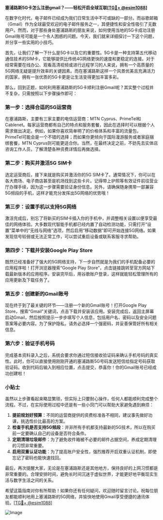 **塞浦路斯5G卡怎么注册gmail？——轻松开启全球互联[[TG💪+ @esim1088](https://t.me/s/esim1088)]**

在数字化时代，电子邮件已经成为我们日常生活中不可或缺的一部分。而谷歌邮箱（Gmail）作为全球最受欢迎的电子邮件服务之一，其便捷性和安全性吸引了无数用户。然而，对于那些身处塞浦路斯的朋友来说，如何使用当地的5G卡成功注册Gmail账号可能是一个令人困惑的问题。今天，我们就来详细探讨一下这个问题，并分享一些实用的小技巧。

首先，让我们了解一下什么是5G卡以及它的重要性。5G卡是一种支持第五代移动通信技术的SIM卡，它能够提供比传统4G网络更快的速度和更稳定的连接。对于经常需要在线办公、观看高清视频或进行远程学习的人来说，拥有一个高质量的5G网络无疑是提升效率的关键因素。而在塞浦路斯这样一个风景优美且充满活力的国家，拥有一张优质的5G卡更是让生活变得更加丰富多彩。

那么，回到正题，如何利用塞浦路斯的5G卡顺利注册Gmail呢？其实整个过程并不复杂，只需按照以下步骤操作即可：

### 第一步：选择合适的5G运营商

在塞浦路斯，主要有三家主要的电信运营商：MTN Cyprus、PrimeTel和Cablenet。每家运营商都有自己的特点和服务套餐，因此在选择时可以根据个人需求做出决定。例如，如果你喜欢简单明了的价格体系和丰富的流量包，PrimeTel可能会是一个不错的选择；而如果你更倾向于国际漫游服务或者家庭捆绑套餐，MTN Cyprus则可能更适合你。当然，在最终决定之前，不妨先去实体店咨询工作人员，了解清楚各种资费详情后再做选择。

### 第二步：购买并激活5G SIM卡

选定运营商后，接下来就是购买并激活你的5G SIM卡了。通常情况下，你可以在各大商场、电子商店甚至是机场找到这些卡片。记得带上护照等有效证件前往营业厅办理手续，因为这一步骤需要验证身份信息。另外，请确保随身携带一部兼容5G频段的手机，这样才能充分发挥出5G网络的优势哦！

### 第三步：设置手机以支持5G网络

激活完成后，别忘了将新买的SIM卡插入你的手机中，并调整相关设置以便享受最佳的网络体验。大多数现代智能手机都已经内置了自动检测功能，只需打开“设置”菜单中的“无线与网络”选项，然后启用“移动数据”即可开始连接5G网络。如果发现信号较弱或无法正常工作，可以尝试重启设备或联系客服寻求帮助。

### 第四步：下载并安装Google Play Store

既然已经准备好了强大的5G网络支持，下一步自然就是为我们的手机配备必要的应用程序啦！打开浏览器搜索“Google Play Store”，点击链接跳转至官方网站下载最新版本的应用程序。安装完毕后，用谷歌账户登录，这样就能轻松管理所有的应用更新及下载任务了。

### 第五步：创建新的Gmail账号

现在终于到了最关键的环节——注册一个新的Gmail账号！打开Google Play Store，搜索“Gmail”关键词，点击下载并安装该应用。安装完成后，返回主屏幕启动Gmail，然后按照提示一步步填写个人信息，包括用户名、密码以及安全问题答案等必要内容。为了保护隐私，请务必选择一个强密码，并妥善保管好所有相关信息。

### 第六步：验证手机号码

完成基本资料录入之后，系统会要求你通过短信接收验证码来确认手机号码的真实性。此时，你可以直接使用刚刚开通的塞浦路斯5G号码发送短信给指定号码获取验证码。收到代码后输入到相应位置，点击提交，恭喜你！你的Gmail账号已经成功创建啦！

### 小贴士

虽然以上步骤看起来略显繁琐，但实际上只要耐心操作，任何人都能顺利完成整个流程。不过，在实际使用过程中还是有一些小窍门可以帮助大家避免遇到麻烦：

1. **提前规划好预算**：不同的运营商提供的资费标准各不相同，建议事先做好功课，挑选性价比最高的方案。
2. **检查手机是否支持5G频段**：并非所有手机都支持最新的5G技术，所以在购买前一定要确认自己的设备是否符合条件。
3. **定期清理垃圾邮件**：为了避免收件箱被不必要的邮件占据空间，养成定期清理的习惯非常重要。
4. **启用双重认证功能**：为了提高账户安全性，强烈推荐开启双重认证机制，即使忘记了密码也能快速找回。

最后，再次提醒大家，无论是在塞浦路斯还是其他地方，保持良好的上网习惯都是非常重要的。合理安排时间，避免长时间沉迷于虚拟世界，才能更好地平衡现实生活与数字生活之间的关系。

希望这篇指南对你有所帮助！如果你还有任何疑问，欢迎随时留言讨论。祝每位朋友都能顺利地用上塞浦路斯的5G网络，并愉快地使用Gmail享受便捷的通讯体验。[[TG💪+ @esim1088](https://t.me/s/esim1088)] 

![Image](https://i.postimg.cc/4NQfJmqS/Snipaste-2025-05-13-00-14-12.png)